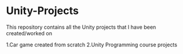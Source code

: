 # Unity-Projects
This repository contains all the Unity projects that I have been created/worked on

1.Car game created from scratch
2.Unity Programming course projects
